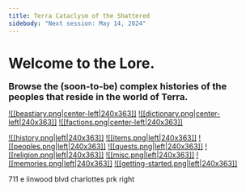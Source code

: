 ```yaml
---
title: Terra Cataclysm of the Shattered
sidebody: "Next session: May 14, 2024"
---
```

# Welcome to the Lore.
<font size=4><b>Browse the (soon-to-be) complex histories of the peoples that reside in the world of Terra.</b></font>
 
<a href="World/Beastiary/Beastiary.md">![[beastiary.png|center-left|240x363]]</a>
<a href="World/Dictionary/Dictionary.md">![[dictionary.png|center-left|240x363]]</a>
<a href="World/Factions/Factions.md">![[factions.png|center-left|240x363]]</a>

<a href="World/History/History.md">![[history.png|left|240x363]]</a>
<a href="World/Items/Items.md">![[items.png|left|240x363]]</a>
<a href="World/Peoples/Peoples.md">![[peoples.png|left|240x363]]</a>
<a href="World/Quests/Quests.md">![[quests.png|left|240x363]]</a>
<a href="World/Religion/Religion.md">![[religion.png|left|240x363]]</a>
<a href="World/Misc/Misc.md">![[misc.png|left|240x363]]</a>
<a href="World/Memories/Memories.md">![[memories.png|left|240x363]]</a>
<a href="World/Memories/Getting-Started.md">![[getting-started.png|left|240x363]]</a>

711 e linwood blvd
charlottes prk right